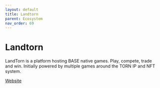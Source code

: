 ```yaml
---
layout: default
title: Landtorn
parent: Ecosystem
nav_order: 69
---
```

# Landtorn

LandTorn is a platform hosting BASE native games. Play, compete, trade and win. Initially powered by multiple games around the TORN IP and NFT system.

[Website](https://landtorn.com/lorak)